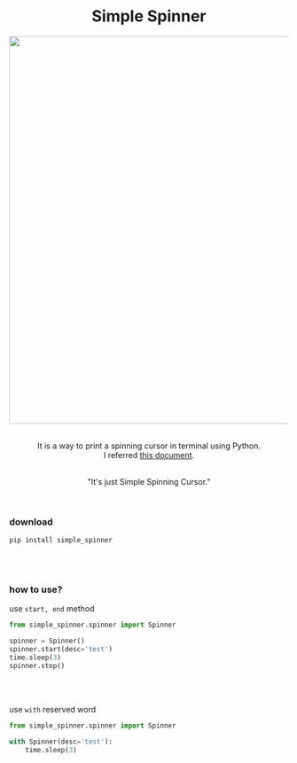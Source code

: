 <div align="center">
 
 <h1> Simple Spinner </h1>
 <img src="https://user-images.githubusercontent.com/37149278/236219276-9553b362-3232-422e-abd6-ce169b0ff942.gif" width="700">
 <br><br>
 
 It is a way to print a spinning cursor in terminal using Python.  <br />
 I referred <a href="https://stackoverflow.com/questions/4995733/how-to-create-a-spinning-command-line-cursor">this document</a>.<br/><br/>

 "It's just Simple Spinning Cursor."
 
<br>
</div>

### **download**
```bash
pip install simple_spinner
```

<br><br>

### **how to use?**

use `start, end` method
```python
from simple_spinner.spinner import Spinner

spinner = Spinner()
spinner.start(desc='test')
time.sleep(3)
spinner.stop()
```

<br><br>

use `with` reserved word
```python
from simple_spinner.spinner import Spinner

with Spinner(desc='test'):
    time.sleep(3)
```

